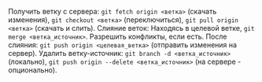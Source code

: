 Получить ветку с сервера: `git fetch origin <ветка>` (скачать изменения), `git checkout <ветка>` (переключиться), `git pull origin <ветка>` (скачать и слить).
Слияние веток: Находясь в целевой ветке, `git merge <ветка_источник>`. Разрешить конфликты, если есть.
После слияния:  `git push origin <целевая_ветка>` (отправить изменения на сервер). Удалить ветку-источник: `git branch -d <ветка_источник>` (локально), `git push origin --delete <ветка_источник>` (на сервере - опционально).
